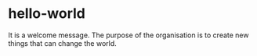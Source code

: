# hello-world
It is a welcome message. The purpose of the organisation is to create new things that can change the world. 

